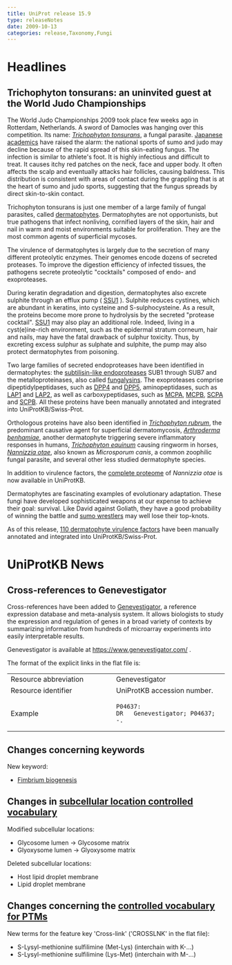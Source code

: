 ```yaml
---
title: UniProt release 15.9
type: releaseNotes
date: 2009-10-13
categories: release,Taxonomy,Fungi
---
```


# Headlines

## Trichophyton tonsurans: an uninvited guest at the World Judo Championships

The World Judo Championships 2009 took place few weeks ago in Rotterdam, Netherlands. A sword of Damocles was hanging over this competition. Its name: [_Trichophyton tonsurans_](https://www.uniprot.org/taxonomy/34387), a fungal parasite. [Japanese academics](http://www.ncbi.nlm.nih.gov/pubmed/16546582,18689970?report=DocSum) have raised the alarm: the national sports of sumo and judo may decline because of the rapid spread of this skin-eating fungus. The infection is similar to athlete's foot. It is highly infectious and difficult to treat. It causes itchy red patches on the neck, face and upper body. It often affects the scalp and eventually attacks hair follicles, causing baldness. This distribution is consistent with areas of contact during the grappling that is at the heart of sumo and judo sports, suggesting that the fungus spreads by direct skin-to-skin contact.

Trichophyton tonsurans is just one member of a large family of fungal parasites, called [dermatophytes](http://en.wikipedia.org/wiki/Dermatophyte). Dermatophytes are not opportunists, but true pathogens that infect nonliving, cornified layers of the skin, hair and nail in warm and moist environments suitable for proliferation. They are the most common agents of superficial mycoses.

The virulence of dermatophytes is largely due to the secretion of many different proteolytic enzymes. Their genomes encode dozens of secreted proteases. To improve the digestion efficiency of infected tissues, the pathogens secrete proteolytic "cocktails" composed of endo- and exoproteases.

During keratin degradation and digestion, dermatophytes also excrete sulphite through an efflux pump ( [SSU1](https://www.uniprot.org/uniprotkb?query=taxonomy:Arthrodermataceae+AND+gene:SSU1) ). Sulphite reduces cystines, which are abundant in keratins, into cysteine and S-sulphocysteine. As a result, the proteins become more prone to hydrolysis by the secreted "protease cocktail". [SSU1](http://www.uniprot.org/uniprotkb?query=taxonomy:Arthrodermataceae+AND+gene:SSU1) may also play an additional role. Indeed, living in a cyst(e)ine-rich environment, such as the epidermal stratum corneum, hair and nails, may have the fatal drawback of sulphur toxicity. Thus, by excreting excess sulphur as sulphate and sulphite, the pump may also protect dermatophytes from poisoning.

Two large families of secreted endoproteases have been identified in dermatophytes: the [subtilisin-like endoproteases](https://www.uniprot.org/uniprotkb?query=taxonomy:arthrodermataceae+AND+name:subtilisin+like+protease+AND+reviewed:true) SUB1 through SUB7 and the metalloproteinases, also called [fungalysins](http://www.uniprot.org/uniprotkb?query=name:fungalysin+AND+reviewed:true). The exoproteases comprise dipeptidylpeptidases, such as [DPP4](http://www.uniprot.org/uniprotkb?query=taxonomy:arthrodermataceae+AND+gene:DPP4+AND+reviewed:true) and [DPP5](<http://www.uniprot.org/uniprotkb?query=taxonomy:arthrodermataceae+AND+(gene%3Adpp5+OR+gene%3Adppv)+AND+reviewed:true>), aminopeptidases, such as [LAP1](http://www.uniprot.org/uniprotkb?query=taxonomy:arthrodermataceae+AND+gene:LAP1+AND+reviewed:true) and [LAP2](http://www.uniprot.org/uniprotkb?query=taxonomy:arthrodermataceae+AND+gene:LAP2+AND+reviewed:true), as well as carboxypeptidases, such as [MCPA](http://www.uniprot.org/uniprotkb?query=taxonomy:arthrodermataceae+AND+gene:MCPA+AND+reviewed:true), [MCPB](http://www.uniprot.org/uniprotkb?query=taxonomy:arthrodermataceae+AND+gene:MCPB+AND+reviewed:true), [SCPA](http://www.uniprot.org/uniprotkb?query=taxonomy:arthrodermataceae+AND+gene:SCPA+AND+reviewed:true) and [SCPB](http://www.uniprot.org/uniprotkb?query=taxonomy:arthrodermataceae+AND+gene:SCPB+AND+reviewed:true). All these proteins have been manually annotated and integrated into UniProtKB/Swiss-Prot.

Orthologous proteins have also been identified in [_Trichophyton rubrum_](https://www.uniprot.org/taxonomy/5551), the predominant causative agent for superficial dermatomycosis, [_Arthroderma benhamiae_](http://www.uniprot.org/taxonomy/63400), another dermatophyte triggering severe inflammatory responses in humans, [_Trichophyton equinum_](http://www.uniprot.org/taxonomy/63418) causing ringworm in horses, [_Nannizzia otae_](http://www.uniprot.org/taxonomy/554155), also known as _Microsporum canis_, a common zoophilic fungal parasite, and several other less studied dermatophyte species.

In addition to virulence factors, the [complete proteome](<https://www.uniprot.org/uniprotkb?query=organism_name:Nannizzia+otae+(strain+CBS+113480)>) of _Nannizzia otae_ is now available in UniProtKB.

Dermatophytes are fascinating examples of evolutionary adaptation. These fungi have developed sophisticated weapons at our expense to achieve their goal: survival. Like David against Goliath, they have a good probability of winning the battle and [sumo wrestlers](http://einsteinsyndrome.files.wordpress.com/2009/04/sumo_mismatch.jpg) may well lose their top-knots.

As of this release, [110 dermatophyte virulence factors](https://www.uniprot.org/uniprotkb?query=taxonomy:arthrodermataceae+AND+reviewed:true+AND+keyword:Virulence) have been manually annotated and integrated into UniProtKB/Swiss-Prot.

# UniProtKB News

## Cross-references to Genevestigator

Cross-references have been added to [Genevestigator](https://www.genevestigator.com/), a reference expression database and meta-analysis system. It allows biologists to study the expression and regulation of genes in a broad variety of contexts by summarizing information from hundreds of microarray experiments into easily interpretable results.

Genevestigator is available at <https://www.genevestigator.com/> .

The format of the explicit links in the flat file is:

<table><colgroup><col style="width: 48%" /><col style="width: 51%" /></colgroup><tbody><tr class="odd"><td>Resource abbreviation</td><td>Genevestigator</td></tr><tr class="even"><td>Resource identifier</td><td>UniProtKB accession number.</td></tr><tr class="odd"><td>Example</td><td><pre><code>P04637:
DR   Genevestigator; P04637; -.</code></pre></td></tr></tbody></table>

## Changes concerning keywords

New keyword:

- [Fimbrium biogenesis](https://www.uniprot.org/keywords/KW-1029)

## Changes in [subcellular location controlled vocabulary](https://ftp.uniprot.org/pub/databases/uniprot/current_release/knowledgebase/complete/docs/subcell)

Modified subcellular locations:

- Glycosome lumen -&gt; Glycosome matrix
- Glyoxysome lumen -&gt; Glyoxysome matrix

Deleted subcellular locations:

- Host lipid droplet membrane
- Lipid droplet membrane

## Changes concerning the [controlled vocabulary for PTMs](https://ftp.uniprot.org/pub/databases/uniprot/current_release/knowledgebase/complete/docs/ptmlist)

New terms for the feature key 'Cross-link' ('CROSSLNK' in the flat file):

- S-Lysyl-methionine sulfilimine (Met-Lys) (interchain with K-...)
- S-Lysyl-methionine sulfilimine (Lys-Met) (interchain with M-...)
